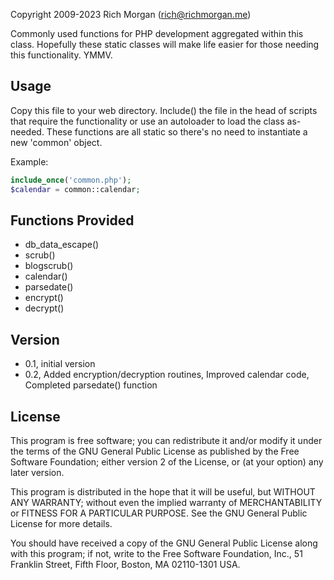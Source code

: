 Copyright 2009-2023 Rich Morgan (rich@richmorgan.me)

Commonly used functions for PHP development aggregated within this class.  Hopefully these static classes will make life easier for those needing this functionality.  YMMV.





Usage
-----
Copy this file to your web directory.  Include() the file in the head of scripts that require the functionality or use an autoloader to load the class as-needed.  These functions are all static so there's no need to instantiate a new 'common' object.

Example:

```php
include_once('common.php');
$calendar = common::calendar;
```


Functions Provided
------------------
 - db_data_escape()
 - scrub()
 - blogscrub()
 - calendar()
 - parsedate()
 - encrypt()
 - decrypt()


Version
-------
 - 0.1, initial version
 - 0.2, Added encryption/decryption routines, Improved calendar code, Completed parsedate() function


License
-------
This program is free software; you can redistribute it and/or modify it under the terms of the GNU General Public License as published by the Free Software Foundation; either version 2 of the License, or (at your option) any later version.

This program is distributed in the hope that it will be useful, but WITHOUT ANY WARRANTY; without even the implied warranty of MERCHANTABILITY or FITNESS FOR A PARTICULAR PURPOSE.  See the GNU General Public License for more details.

You should have received a copy of the GNU General Public License along with this program; if not, write to the Free Software Foundation, Inc., 51 Franklin Street, Fifth Floor, Boston, MA 02110-1301 USA.

